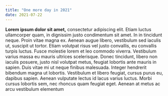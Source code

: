 ```yaml
---
title: "One more day in 2021"
date: 2021-07-22
---
```



**Lorem ipsum dolor sit amet,** consectetur adipiscing elit. Etiam luctus ullamcorper quam, in dignissim justo condimentum sit amet. 
In in tincidunt neque. Proin vitae magna ex. Aenean augue libero, vestibulum sed iaculis ut, suscipit ut tortor. Etiam volutpat 
risus vel justo convallis, eu convallis turpis luctus. Fusce molestie lorem et leo commodo viverra. Vestibulum varius massa eu
mauris ultrices scelerisque. Donec tincidunt, libero non iaculis posuere, justo nisl volutpat metus, feugiat lobortis ante mauris
in sapien. Duis vitae mi ut neque finibus malesuada. Integer hendrerit bibendum magna ut lobortis. Vestibulum et libero feugiat,
cursus purus eu, dapibus sapien. Aenean vulputate lectus id lacus varius luctus. Morbi cursus lobortis sem, nec rhoncus quam feugiat
eget. Aenean at metus ac arcu vestibulum elementum
